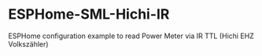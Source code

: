 # ESPHome-SML-Hichi-IR
ESPHome configuration example to read Power Meter via IR TTL (Hichi EHZ Volkszähler)
